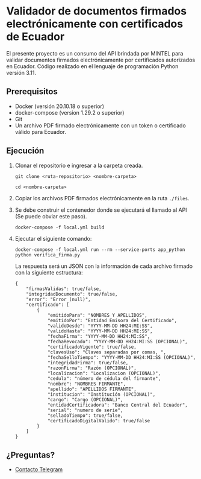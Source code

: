 # Validador de documentos firmados electrónicamente con certificados de Ecuador
El presente proyecto es un consumo del API brindada por MINTEL para validar documentos firmados electrónicamente por certificados autorizados en Ecuador. Código realizado en el lenguaje de programación Python versión 3.11.

## Prerequisitos
- Docker (versión 20.10.18 o superior)
- docker-compose (version 1.29.2 o superior)
- Git
- Un archivo PDF firmado electrónicamente con un token o certificado válido para Ecuador.

## Ejecución
1. Clonar el repositorio e ingresar a la carpeta creada.

    ```git clone <ruta-repositorio> <nombre-carpeta>```

    ```cd <nombre-carpeta>```

2. Copiar los archivos PDF firmados electrónicamente en la ruta ```./files```.

3. Se debe construir el contenedor donde se ejecutará el llamado al API (Se puede obviar este paso).

    ```docker-compose -f local.yml build```

4. Ejecutar el siguiente comando:

    ```docker-compose -f local.yml run --rm --service-ports app_python python verifica_firma.py```

    La respuesta será un JSON con la información de cada archivo firmado con la siguiente estructura:
    ```
    {
        "firmasValidas": true/false,
        "integridadDocumento": true/false,
        "error": "Error (null)",
        "certificado": [
            {
                "emitidoPara": "NOMBRES Y APELLIDOS",
                "emitidoPor": "Entidad Emisora del Certificado",
                "validoDesde": "YYYY-MM-DD HH24:MI:SS",
                "validoHasta": "YYYY-MM-DD HH24:MI:SS",
                "fechaFirma": "YYYY-MM-DD HH24:MI:SS",
                "fechaRevocado": "YYYY-MM-DD HH24:MI:SS (OPCIONAL)",
                "certificadoVigente": true/false,
                "clavesUso": "Claves separadas por comas, ",
                "fechaSelloTiempo": "YYYY-MM-DD HH24:MI:SS (OPCIONAL)",
                "integridadFirma": true/false,
                "razonFirma": "Razón (OPCIONAL)",
                "localizacion": "Localizacion (OPCIONAL)",
                "cedula": "número de cédula del firmante",
                "nombre": "NOMBRES FIRMANTE",
                "apellido": "APELLIDOS FIRMANTE",
                "institucion": "Institución (OPCIONAL)",
                "cargo": "Cargo (OPCIONAL)",
                "entidadCertificadora": "Banco Central del Ecuador",
                "serial": "numero de serie",
                "selladoTiempo": true/false,
                "certificadoDigitalValido": true/false
            }
        ]
    }
    ```
## ¿Preguntas?
- [Contacto Telegram](https://t.me/ragutierrez)